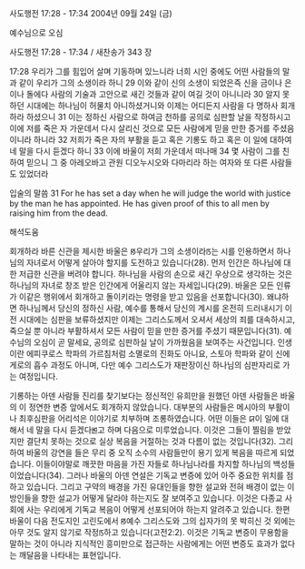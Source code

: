 사도행전 17:28 - 17:34 
2004년 09월 24일 (금)

예수님으로 오심



사도행전 17:28 - 17:34 / 새찬송가 343 장


17:28 우리가 그를 힘입어 살며 기동하며 있느니라 너희 시인 중에도 어떤 사람들의 말과 같이 우리가 그의 소생이라 하니 29 이와 같이 신의 소생이 되었은즉 신을 금이나 은이나 돌에다 사람의 기술과 고안으로 새긴 것들과 같이 여길 것이 아니니라 30 알지 못하던 시대에는 하나님이 허물치 아니하셨거니와 이제는 어디든지 사람을 다 명하사 회개하라 하셨으니 31 이는 정하신 사람으로 하여금 천하를 공의로 심판할 날을 작정하시고 이에 저를 죽은 자 가운데서 다시 살리신 것으로 모든 사람에게 믿을 만한 증거를 주셨음이니라 하니라 32 저희가 죽은 자의 부활을 듣고 혹은 기롱도 하고 혹은 이 일에 대하여 네 말을 다시 듣겠다 하니 33 이에 바울이 저희 가운데서 떠나매 34 몇 사람이 그를 친하여 믿으니 그 중 아레오바고 관원 디오누시오와 다마리라 하는 여자와 또 다른 사람들도 있었더라

입술의 말씀
31 For he has set a day when he will judge the world with justice by the man he has appointed. He has given proof of this to all men by raising him from the dead.

해석도움





회개하라
바른 신관을 제시한 바울은 ꡐ우리가 그의 소생이라ꡑ는 시를 인용하면서 하나님의 자녀로서 어떻게 살아야 할지를 도전하고 있습니다(28). 먼저 인간은 하나님에 대한 저급한 신관을 버려야 합니다. 하나님을 사람의 손으로 새긴 우상으로 생각하는 것은 하나님의 자녀로 창조 받은 인간에게 어울리지 않는 자세입니다(29). 바울은 모든 인류가 이같은 행위에서 회개하고 돌이키라는 명령을 받고 있음을 선포합니다(30). 왜냐하면 하나님께서 당신의 정하신 사람, 예수를 통해서 당신의 계시를 온전히 드러내시기 이전 시대에는 심판을 보류하셨지만 이제는 그리스도께서 오셔서 세상의 죄를 대속하시고, 죽으실 뿐 아니라 부활하셔서 모든 사람이 믿을 만한 증거를 주셨기 때문입니다(31). 예수님의 오심이 곧 말세요, 공의로 심판하실 날이 가까웠음을 보여주는 사건입니다. 인생이란 에피쿠로스 학파의 가르침처럼 소멸로의 진화도 아니요, 스토아 학파와 같이 신에게로의 흡수 과정도 아니며, 다만 예수 그리스도가 재판장이신 하나님의 심판자리로 가는 여정입니다.   

기롱하는 아덴 사람들
진리를 찾기보다는 정신적인 유희만을 원했던 아덴 사람들은 바울의 이 정연한 변증 앞에서도 회개하지 않았습니다. 대부분의 사람들은 메시아의 부활이나 최후심판을 어리석은 이야기로 치부하며 조롱하였습니다. 어떤 이들은 ꡒ이 일에 대해서 네 말을 다시 듣겠다ꡓ고 하며 다음으로 미루었습니다. 이것은 그들이 찔림을 받았지만 결단치 못하는 것으로 실상 복음을 거절하는 것과 다름이 없는 것입니다(32). 그리하여 바울의 강연을 들은 무리 중 오직 소수의 사람들만이 용기 있게 복음을 따르게 되었습니다. 이들이야말로 깨끗한 마음을 가진 자들로 하나님나라를 차지할 하나님의 백성들이었습니다(34). 그러나 바울의 아덴 연설은 기독교 변증에 있어 아주 중요한 위치를 점하고 있습니다. 그리고 구약의 배경을 가진 유대인들을 향한 설교와 전혀 배경이 없는 이방인들을 향한 설교가 어떻게 달라야 하는지도 잘 보여주고 있습니다. 이것은 다종교 사회에 사는 우리에게 기독교 복음이 어떻게 선포되어야 하는지 알려주고 있습니다. 한편 바울이 다음 전도지인 고린도에서 ꡐ예수 그리스도와 그의 십자가의 못 박히신 것 외에는 아무 것도 알지 않기로 작정ꡑ하고 있습니다(고전2:2). 이것은 기독교 변증이 무용함을 말하는 것이 아니라 지식적인 흥미만으로 접근하는 사람에게는 어떤 변증도 효과가 없다는 깨달음을 나타내는 표현입니다.